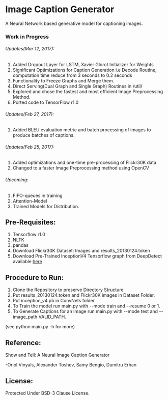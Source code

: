 # Image Caption Generator

A Neural Network based generative model for captioning images.

### Work in Progress
###### Updates(Mar 12, 2017):
1. Added Dropout Layer for LSTM, Xavier Glorot Initializer for Weights
2. Significant Optimizations for Caption Generation i.e Decode Routine, computation time reduce from 3 seconds to 0.2 seconds
3. Functionality to Freeze Graphs and Merge them.
4. Direct Serving(Dual Graph and Single Graph) Routines in /util/
5. Explored and chose the fastest and most efficient Image Preprocessing Method.
5. Ported code to TensorFlow r1.0

###### Updates(Feb 27, 2017):
1. Added BLEU evaluation metric and batch processing of images to produce batches of captions.

###### Updates(Feb 25, 2017):
1. Added optimizations and one-time pre-processing of Flickr30K data
2. Changed to a faster Image Preprocessing method using OpenCV

###### Upcoming:
1. FIFO-queues in training
2. Attention-Model
3. Trained Models for Distribution.

## Pre-Requisites:
1. Tensorflow r1.0
2. NLTK
3. pandas
4. Download Flickr30K Dataset: Images and results_20130124.token
5. Download Pre-Trained InceptionV4 Tensorflow graph from DeepDetect available [here](https://deepdetect.com/models/tf/inception_v4.pb)

## Procedure to Run:
1. Clone the Repository to preserve Directory Structure
1. Put results_20130124.token and Flickr30K images in Dataset Folder.
2. Put inception_v4.pb in ConvNets folder
3. To Train the model run main.py with --mode train and --resume 0 or 1. 
4. To Generate Captions for an Image run main.py with --mode test and --image_path VALID_PATH.

(see python main.py -h for more)

## Reference:
Show and Tell: A Neural Image Caption Generator

-Oriol Vinyals, Alexander Toshev, Samy Bengio, Dumitru Erhan

## License:
Protected Under BSD-3 Clause License.
